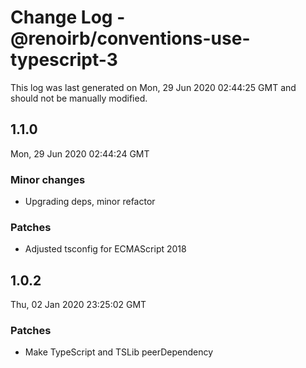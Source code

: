 # Change Log - @renoirb/conventions-use-typescript-3

This log was last generated on Mon, 29 Jun 2020 02:44:25 GMT and should not be manually modified.

## 1.1.0
Mon, 29 Jun 2020 02:44:24 GMT

### Minor changes

- Upgrading deps, minor refactor

### Patches

- Adjusted tsconfig for ECMAScript 2018

## 1.0.2
Thu, 02 Jan 2020 23:25:02 GMT

### Patches

- Make TypeScript and TSLib peerDependency

